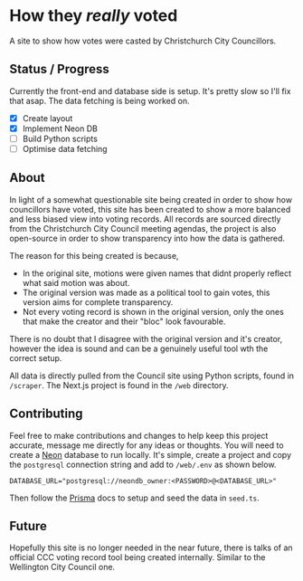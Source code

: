 # How they *really* voted

A site to show how votes were casted by Christchurch City Councillors.

## Status / Progress
Currently the front-end and database side is setup. It's pretty slow so I'll fix that asap. The data fetching is being worked on.
- [x] Create layout
- [x] Implement Neon DB
- [ ] Build Python scripts
- [ ] Optimise data fetching

## About

In light of a somewhat questionable site being created in order to show how councillors have voted, this site has been created to show a more balanced and less biased view into voting records. All records are sourced directly from the Christchurch City Council meeting agendas, the project is also open-source in order to show transparency into how the data is gathered. 

The reason for this being created is because,
- In the original site, motions were given names that didnt properly reflect what said motion was about.
- The original version was made as a political tool to gain votes, this version aims for complete transparency.
- Not every voting record is shown in the original version, only the ones that make the creator and their "bloc" look favourable.

There is no doubt that I disagree with the original version and it's creator, however the idea is sound and can be a genuinely useful tool wth the correct setup.

All data is directly pulled from the Council site using Python scripts, found in `/scraper`.
The Next.js project is found in the `/web` directory.

## Contributing

Feel free to make contributions and changes to help keep this project accurate, message me directly for any ideas or thoughts.
You will need to create a [Neon](https://neon.com/) database to run locally. It's simple, create a project and copy the `postgresql` connection string and add to `/web/.env` as shown below.
```.env
DATABASE_URL="postgresql://neondb_owner:<PASSWORD>@<DATABASE_URL>"
```
Then follow the [Prisma](https://prisma.io) docs to setup and seed the data in `seed.ts`.

## Future

Hopefully this site is no longer needed in the near future, there is talks of an official CCC voting record tool being created internally. Similar to the Wellington City Council one. 

